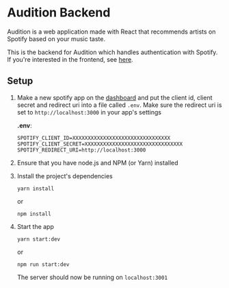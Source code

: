 # Audition Backend

Audition is a web application made with React that recommends artists on Spotify based on your music taste. 

This is the backend for Audition which handles authentication with Spotify. If you're interested in the frontend, see [here](https://github.com/dreamhopping/audition).

## Setup 
1. Make a new spotify app on the [dashboard](https://developer.spotify.com/dashboard/) and put the client id, client secret and redirect uri into a file called ``.env``. Make sure the redirect uri is set to ``http://localhost:3000`` in your app's settings

    **.env**:
    ```
    SPOTIFY_CLIENT_ID=XXXXXXXXXXXXXXXXXXXXXXXXXXXXXXXX
    SPOTIFY_CLIENT_SECRET=XXXXXXXXXXXXXXXXXXXXXXXXXXXXXXXX
    SPOTIFY_REDIRECT_URI=http://localhost:3000
    ```
2. Ensure that you have node.js and NPM (or Yarn) installed
3. Install the project's dependencies
   ```
   yarn install
   ```
   or
   ```
   npm install
   ```
4. Start the app
   ```
   yarn start:dev
   ```
   or
   ```
   npm run start:dev
   ```

   The server should now be running on ``localhost:3001``